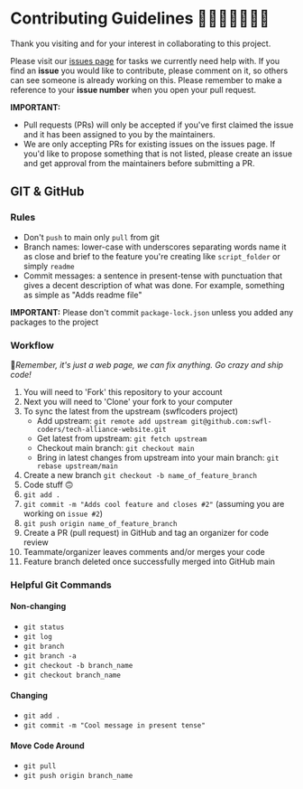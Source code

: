 # Contributing Guidelines 👩🏻‍💻✨👨🏻‍💻

Thank you visiting and for your interest in collaborating to this project.

Please visit our [issues page](https://github.com/swfl-coders/tech-alliance-website/issues) for tasks we currently need help with. If you find an **issue** you would like to contribute, please comment on it, so others can see someone is already working on this. Please remember to make a reference to your **issue number** when you open your pull request.

**IMPORTANT:**

- Pull requests (PRs) will only be accepted if you've first claimed the issue and it has been assigned to you by the maintainers.
- We are only accepting PRs for existing issues on the issues page. If you'd like to propose something that is not listed, please create an issue and get approval from the maintainers before submitting a PR. 

## GIT & GitHub

### Rules

- Don't `push` to main only `pull` from git
- Branch names: lower-case with underscores separating words name it as close and brief to the feature you're creating like `script_folder` or simply `readme`
- Commit messages: a sentence in present-tense with punctuation that gives a decent description of what was done. For example, something as simple as "Adds readme file"

**IMPORTANT:** Please don't commit `package-lock.json` unless you added any packages to the project

### Workflow

🚀*Remember, it's just a web page, we can fix anything. Go crazy and ship code!*

1. You will need to 'Fork' this repository to your account
2. Next you will need to 'Clone' your fork to your computer
2. To sync the latest from the upstream (swflcoders project)
    * Add upstream: `git remote add upstream git@github.com:swfl-coders/tech-alliance-website.git`
    * Get latest from upstream: `git fetch upstream`
    * Checkout main branch: `git checkout main`
    * Bring in latest changes from upstream into your main branch: `git rebase upstream/main`
3. Create a new branch `git checkout -b name_of_feature_branch`
4. Code stuff 🙃
5. `git add .`
6. `git commit -m "Adds cool feature and closes #2"` (assuming you are working on `issue #2`)
7. `git push origin name_of_feature_branch`
8. Create a PR (pull request) in GitHub and tag an organizer for code review
9. Teammate/organizer leaves comments and/or merges your code
10. Feature branch deleted once successfully merged into GitHub main

### Helpful Git Commands

#### Non-changing

- `git status`
- `git log`
- `git branch`
- `git branch -a`
- `git checkout -b branch_name`
- `git checkout branch_name`

#### Changing

- `git add .`
- `git commit -m "Cool message in present tense"`

#### Move Code Around

- `git pull`
- `git push origin branch_name`
